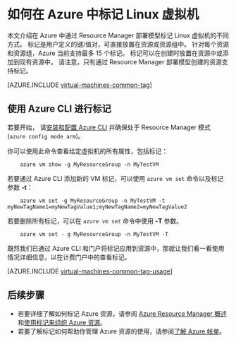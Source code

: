 <properties
    pageTitle="如何标记 Azure Linux 虚拟机 | Azure"
    description="了解如何标记使用 Resource Manager 部署模型在 Azure 中创建的 Azure Linux 虚拟机。"
    services="virtual-machines-linux"
    documentationcenter=""
    author="mmccrory"
    manager="timlt"
    editor="tysonn"
    tags="azure-resource-manager"
    translationtype="Human Translation" />
<tags
    ms.assetid="ca0e17e5-d78e-42e6-9dad-c1e8f1c58027"
    ms.service="virtual-machines-linux"
    ms.devlang="na"
    ms.topic="article"
    ms.tgt_pltfrm="vm-linux"
    ms.workload="infrastructure-services"
    ms.date="02/28/2017"
    wacn.date="04/17/2017"
    ms.author="memccror"
    ms.sourcegitcommit="e0e6e13098e42358a7eaf3a810930af750e724dd"
    ms.openlocfilehash="886b6a4e183a258035792d65a1a8f00be945cc7a"
    ms.lasthandoff="04/06/2017" />

# <a name="how-to-tag-a-linux-virtual-machine-in-azure"></a>如何在 Azure 中标记 Linux 虚拟机
本文介绍在 Azure 中通过 Resource Manager 部署模型标记 Linux 虚拟机的不同方式。 标记是用户定义的键/值对，可直接放置在资源或资源组中。 针对每个资源和资源组，Azure 当前支持最多 15 个标记。 标记可以在创建时放置在资源中或添加到现有资源中。 请注意，只有通过 Resource Manager 部署模型创建的资源支持标记。

[AZURE.INCLUDE [virtual-machines-common-tag](../../includes/virtual-machines-common-tag.md)]

## <a name="tagging-with-azure-cli"></a>使用 Azure CLI 进行标记
若要开始， 请[安装和配置 Azure CLI](/documentation/articles/xplat-cli-azure-resource-manager/) 并确保处于 Resource Manager 模式 (`azure config mode arm`)。

你可以使用此命令查看给定虚拟机的所有属性，包括标记：

        azure vm show -g MyResourceGroup -n MyTestVM

若要通过 Azure CLI 添加新的 VM 标记，可以使用 `azure vm set` 命令以及标记参数 **-t**：

        azure vm set -g MyResourceGroup -n MyTestVM -t myNewTagName1=myNewTagValue1;myNewTagName2=myNewTagValue2

若要删除所有标记，可以在 `azure vm set` 命令中使用 **-T** 参数。

        azure vm set - g MyResourceGroup -n MyTestVM -T

既然我们已通过 Azure CLI 和门户将标记应用到资源中，那就让我们看一看使用情况详细信息，以在计费门户中的查看标记。

[AZURE.INCLUDE [virtual-machines-common-tag-usage](../../includes/virtual-machines-common-tag-usage.md)]

## <a name="next-steps"></a>后续步骤
* 若要详细了解如何标记 Azure 资源，请参阅 [Azure Resource Manager 概述][Azure Resource Manager Overview]和[使用标记来组织 Azure 资源][Using Tags to organize your Azure Resources]。
* 若要了解标记如何帮助你管理 Azure 资源的使用，请参阅[了解 Azure 帐单][Understanding your Azure Bill]。

[Azure CLI environment]: /documentation/articles/xplat-cli-azure-resource-manager/
[Azure Resource Manager Overview]: /documentation/articles/resource-group-overview/
[Using Tags to organize your Azure Resources]: /documentation/articles/resource-group-using-tags/
[Understanding your Azure Bill]: /documentation/articles/billing-understand-your-bill/